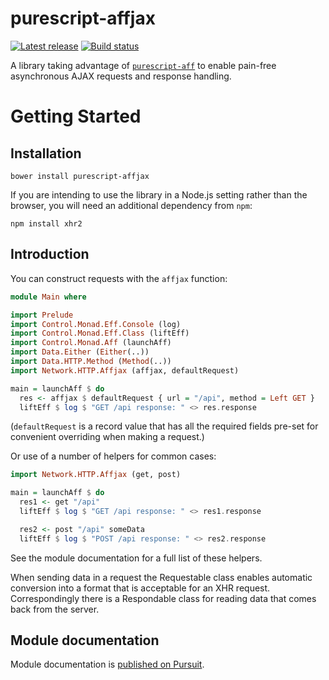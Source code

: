 # purescript-affjax

[![Latest release](http://img.shields.io/github/release/slamdata/purescript-affjax.svg)](https://github.com/slamdata/purescript-affjax/releases)
[![Build status](https://travis-ci.org/slamdata/purescript-affjax.svg?branch=master)](https://travis-ci.org/slamdata/purescript-affjax)

A library taking advantage of [`purescript-aff`](https://github.com/slamdata/purescript-aff) to enable pain-free asynchronous AJAX requests and response handling.

# Getting Started

## Installation

```
bower install purescript-affjax
```

If you are intending to use the library in a Node.js setting rather than the browser, you will need an additional dependency from `npm`:

```
npm install xhr2
```

## Introduction

You can construct requests with the `affjax` function:

```purescript
module Main where

import Prelude
import Control.Monad.Eff.Console (log)
import Control.Monad.Eff.Class (liftEff)
import Control.Monad.Aff (launchAff)
import Data.Either (Either(..))
import Data.HTTP.Method (Method(..))
import Network.HTTP.Affjax (affjax, defaultRequest)

main = launchAff $ do
  res <- affjax $ defaultRequest { url = "/api", method = Left GET }
  liftEff $ log $ "GET /api response: " <> res.response
```

(`defaultRequest` is a record value that has all the required fields pre-set for convenient overriding when making a request.)

Or use of a number of helpers for common cases:

```purescript
import Network.HTTP.Affjax (get, post)

main = launchAff $ do
  res1 <- get "/api"
  liftEff $ log $ "GET /api response: " <> res1.response

  res2 <- post "/api" someData
  liftEff $ log $ "POST /api response: " <> res2.response
```

See the module documentation for a full list of these helpers.

When sending data in a request the Requestable class enables automatic conversion into a format that is acceptable for an XHR request. Correspondingly there is a Respondable class for reading data that comes back from the server.

## Module documentation

Module documentation is [published on Pursuit](http://pursuit.purescript.org/packages/purescript-affjax).
